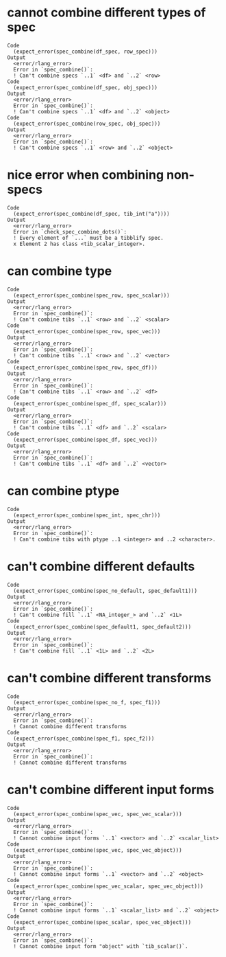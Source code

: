 # cannot combine different types of spec

    Code
      (expect_error(spec_combine(df_spec, row_spec)))
    Output
      <error/rlang_error>
      Error in `spec_combine()`:
      ! Can't combine specs `..1` <df> and `..2` <row>
    Code
      (expect_error(spec_combine(df_spec, obj_spec)))
    Output
      <error/rlang_error>
      Error in `spec_combine()`:
      ! Can't combine specs `..1` <df> and `..2` <object>
    Code
      (expect_error(spec_combine(row_spec, obj_spec)))
    Output
      <error/rlang_error>
      Error in `spec_combine()`:
      ! Can't combine specs `..1` <row> and `..2` <object>

# nice error when combining non-specs

    Code
      (expect_error(spec_combine(df_spec, tib_int("a"))))
    Output
      <error/rlang_error>
      Error in `check_spec_combine_dots()`:
      ! Every element of `...` must be a tibblify spec.
      x Element 2 has class <tib_scalar_integer>.

# can combine type

    Code
      (expect_error(spec_combine(spec_row, spec_scalar)))
    Output
      <error/rlang_error>
      Error in `spec_combine()`:
      ! Can't combine tibs `..1` <row> and `..2` <scalar>
    Code
      (expect_error(spec_combine(spec_row, spec_vec)))
    Output
      <error/rlang_error>
      Error in `spec_combine()`:
      ! Can't combine tibs `..1` <row> and `..2` <vector>
    Code
      (expect_error(spec_combine(spec_row, spec_df)))
    Output
      <error/rlang_error>
      Error in `spec_combine()`:
      ! Can't combine tibs `..1` <row> and `..2` <df>
    Code
      (expect_error(spec_combine(spec_df, spec_scalar)))
    Output
      <error/rlang_error>
      Error in `spec_combine()`:
      ! Can't combine tibs `..1` <df> and `..2` <scalar>
    Code
      (expect_error(spec_combine(spec_df, spec_vec)))
    Output
      <error/rlang_error>
      Error in `spec_combine()`:
      ! Can't combine tibs `..1` <df> and `..2` <vector>

# can combine ptype

    Code
      (expect_error(spec_combine(spec_int, spec_chr)))
    Output
      <error/rlang_error>
      Error in `spec_combine()`:
      ! Can't combine tibs with ptype ..1 <integer> and ..2 <character>.

# can't combine different defaults

    Code
      (expect_error(spec_combine(spec_no_default, spec_default1)))
    Output
      <error/rlang_error>
      Error in `spec_combine()`:
      ! Can't combine fill `..1` <NA_integer_> and `..2` <1L>
    Code
      (expect_error(spec_combine(spec_default1, spec_default2)))
    Output
      <error/rlang_error>
      Error in `spec_combine()`:
      ! Can't combine fill `..1` <1L> and `..2` <2L>

# can't combine different transforms

    Code
      (expect_error(spec_combine(spec_no_f, spec_f1)))
    Output
      <error/rlang_error>
      Error in `spec_combine()`:
      ! Cannot combine different transforms
    Code
      (expect_error(spec_combine(spec_f1, spec_f2)))
    Output
      <error/rlang_error>
      Error in `spec_combine()`:
      ! Cannot combine different transforms

# can't combine different input forms

    Code
      (expect_error(spec_combine(spec_vec, spec_vec_scalar)))
    Output
      <error/rlang_error>
      Error in `spec_combine()`:
      ! Cannot combine input forms `..1` <vector> and `..2` <scalar_list>
    Code
      (expect_error(spec_combine(spec_vec, spec_vec_object)))
    Output
      <error/rlang_error>
      Error in `spec_combine()`:
      ! Cannot combine input forms `..1` <vector> and `..2` <object>
    Code
      (expect_error(spec_combine(spec_vec_scalar, spec_vec_object)))
    Output
      <error/rlang_error>
      Error in `spec_combine()`:
      ! Cannot combine input forms `..1` <scalar_list> and `..2` <object>
    Code
      (expect_error(spec_combine(spec_scalar, spec_vec_object)))
    Output
      <error/rlang_error>
      Error in `spec_combine()`:
      ! Cannot combine input form "object" with `tib_scalar()`.

